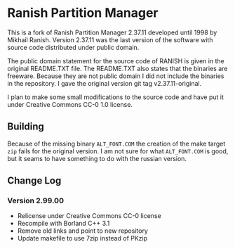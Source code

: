 # Ranish Partition Manager

This is a fork of Ranish Partition Manager 2.37.11 developed until 1998
by Mikhail Ranish. Version 2.37.11 was the last version of the software with
source code distributed under public domain.

The public domain statement for the source code of RANISH is given in the
original README.TXT file. The README.TXT also states that the binaries are
freeware. Because they are not public domain I did not include the binaries
in the repository. I gave the original version git tag v2.37.11-original.

I plan to make some small modifications to the source code and have put it
under Creative Commons CC-0 1.0 license.

## Building
Because of the missing binary `ALT_FONT.COM` the creation of the make target
`zip` fails for the original version. I am not sure for what `ALT_FONT.COM`
is good, but it seams to have something to do with the russian version.

## Change Log

### Version 2.99.00
 * Relicense under Creative Commons CC-0 license
 * Recompile with Borland C++ 3.1
 * Remove old links and point to new repository
 * Update makefile to use 7zip instead of PKzip


